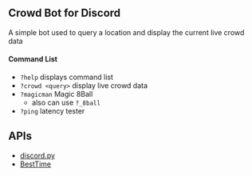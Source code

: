 ## Crowd Bot for Discord

A simple bot used to query a location and display the current live crowd data

#### Command List

- `?help` displays command list
- `?crowd <query>` display live crowd data
- `?magicman` Magic 8Ball
    - also can use `?_8ball`
- `?ping` latency tester


## APIs

- [discord.py](https://github.com/Rapptz/discord.py)
- [BestTime](https://besttime.app/)

